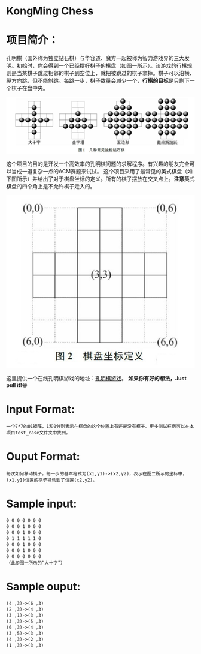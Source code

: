 KongMing Chess
======================================
# 项目简介：
孔明棋（国外称为独立钻石棋）与华容道、魔方一起被称为智力游戏界的三大发明。初始时，你会得到一个已经摆好棋子的棋盘（如图一所示）。该游戏的行棋规则是当某棋子跳过相邻的棋子到空位上，就把被跳过的棋子拿掉。棋子可以沿横、纵方向跳，但不能斜跳。每跳一步，棋子数量会减少一个，**行棋的目标**是只剩下一个棋子在盘中央。

![image](https://github.com/shsjxzh/KongMing-Chess/blob/master/picture/example.JPG)

这个项目的目的是开发一个高效率的孔明棋问题的求解程序。有兴趣的朋友完全可以当成一道复杂一点的ACM赛题来试试。
这个项目采用了最常见的英式棋盘（如下图所示）并给出了对于棋盘坐标的定义。所有的棋子摆放在交叉点上。**注意**英式棋盘的四个角上是不允许棋子走入的。

![image](https://github.com/shsjxzh/KongMing-Chess/blob/master/picture/board.jpg)

这里提供一个在线孔明棋游戏的地址：[孔明棋游戏](http://www.4399.com/flash/86377_4.htm)。
**如果你有好的想法，Just pull it!**:grin:

# Input Format:
    一个7*7的01矩阵，1和0分别表示在棋盘的这个位置上有还是没有棋子。更多测试样例可以在本项目test_case文件夹中找到。
# Ouput Format:
    每次如何移动棋子。每一步的基本格式为(x1,y1)->(x2,y2)，表示在图二所示的坐标中，(x1,y1)位置的棋子移动到了位置(x2,y2)。
# Sample input:
    0 0 0 0 0 0 0
    0 0 0 1 0 0 0
    0 0 0 1 0 0 0
    0 1 1 1 1 1 0
    0 0 0 1 0 0 0
    0 0 0 1 0 0 0
    0 0 0 0 0 0 0
    （此即图一所示的“大十字”）
# Sample ouput:
    (4 ,3)->(6 ,3)
    (2 ,3)->(4 ,3)
    (3 ,1)->(3 ,3)
    (3 ,3)->(5 ,3)
    (6 ,3)->(4 ,3)
    (3 ,5)->(3 ,3)
    (4 ,3)->(2 ,3)
    (1 ,3)->(3 ,3)